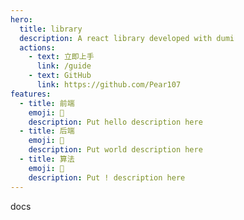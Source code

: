 ```yaml
---
hero:
  title: library
  description: A react library developed with dumi
  actions:
    - text: 立即上手
      link: /guide
    - text: GitHub
      link: https://github.com/Pear107
features:
  - title: 前端
    emoji: 💎
    description: Put hello description here
  - title: 后端
    emoji: 🌈
    description: Put world description here
  - title: 算法
    emoji: 🚀
    description: Put ! description here
---
```


docs
